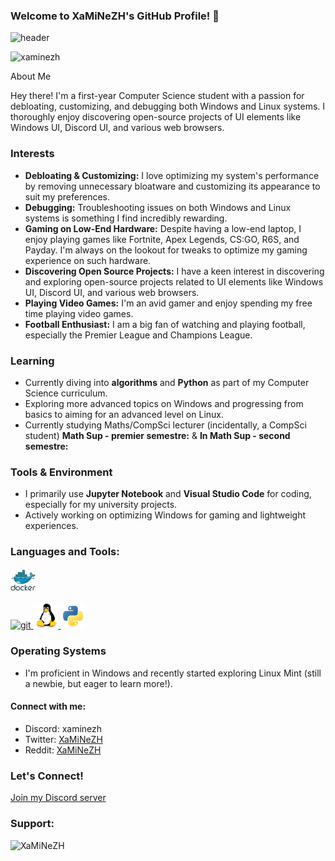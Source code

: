 ### Welcome to XaMiNeZH's GitHub Profile! 👋

![header](https://github.com/XaMiNeZH/xaminezh/assets/83660369/93f27e5d-ff69-46cb-b78f-1584ca183925)


<p align="left"> <img src="https://komarev.com/ghpvc/?username=xaminezh&label=Profile%20views&color=0e75b6&style=flat" alt="xaminezh" /> </p>
About Me

Hey there! I'm a first-year Computer Science student with a passion for debloating, customizing, and debugging both Windows and Linux systems. I thoroughly enjoy discovering open-source projects of UI elements like Windows UI, Discord UI, and various web browsers.

### Interests
- **Debloating & Customizing:** I love optimizing my system's performance by removing unnecessary bloatware and customizing its appearance to suit my preferences.
- **Debugging:** Troubleshooting issues on both Windows and Linux systems is something I find incredibly rewarding.
- **Gaming on Low-End Hardware:** Despite having a low-end laptop, I enjoy playing games like Fortnite, Apex Legends, CS:GO, R6S, and Payday. I'm always on the lookout for tweaks to optimize my gaming experience on such hardware.
- **Discovering Open Source Projects:** I have a keen interest in discovering and exploring open-source projects related to UI elements like Windows UI, Discord UI, and various web browsers.
- **Playing Video Games:** I'm an avid gamer and enjoy spending my free time playing video games.
- **Football Enthusiast:** I am a big fan of watching and playing football, especially the Premier League and Champions League.

### Learning
- Currently diving into **algorithms** and **Python** as part of my Computer Science curriculum.
- Exploring more advanced topics on Windows and progressing from basics to aiming for an advanced level on Linux.
- Currently studying Maths/CompSci lecturer (incidentally, a CompSci student) **Math Sup - premier semestre:** & **In Math Sup - second semestre:**

### Tools & Environment
- I primarily use **Jupyter Notebook** and **Visual Studio Code** for coding, especially for my university projects.
- Actively working on optimizing Windows for gaming and lightweight experiences.

<h3 align="left">Languages and Tools:</h3>
<p align="left"> <a href="https://www.docker.com/" target="_blank" rel="noreferrer"> <img src="https://raw.githubusercontent.com/devicons/devicon/master/icons/docker/docker-original-wordmark.svg" alt="docker" width="40" height="40"/> </a> </p>
<p align="left"> <a href="https://git-scm.com/" target="_blank" rel="noreferrer"> <img src="https://www.vectorlogo.zone/logos/git-scm/git-scm-icon.svg" alt="git" width="40" height="40"/> </a> <a href="https://www.linux.org/" target="_blank" rel="noreferrer"> <img src="https://raw.githubusercontent.com/devicons/devicon/master/icons/linux/linux-original.svg" alt="linux" width="40" height="40"/> </a> <a href="https://www.python.org" target="_blank" rel="noreferrer"> <img src="https://raw.githubusercontent.com/devicons/devicon/master/icons/python/python-original.svg" alt="python" width="40" height="40"/> </a> </p>


### Operating Systems
- I'm proficient in Windows and recently started exploring Linux Mint (still a newbie, but eager to learn more!).


#### Connect with me:
- Discord: xaminezh
- Twitter: [XaMiNeZH](<https://twitter.com/XaMiNeZH>)
- Reddit: [XaMiNeZH](<https://www.reddit.com/user/XaMiNeZH/>)

### Let's Connect!
[Join my Discord server](https://discord.gg/t2CJf66VSS)

<h3 align="left">Support:</h3>
<p><a href="https://ko-fi.com/XaMiNeZH"> <img align="left" src="https://cdn.ko-fi.com/cdn/kofi3.png?v=3" height="50" width="210" alt="XaMiNeZH" /></a></p><br><br>





<!--
**XaMiNeZH/xaminezh** is a ✨ _special_ ✨ repository because its `README.md` (this file) appears on your GitHub profile.
